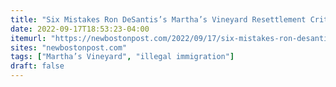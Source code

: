 ```yaml
---
title: "Six Mistakes Ron DeSantis’s Martha’s Vineyard Resettlement Critics Are Making"
date: 2022-09-17T18:53:23-04:00
itemurl: "https://newbostonpost.com/2022/09/17/six-mistakes-ron-desantiss-marthas-vineyard-resettlement-critics-are-making/"
sites: "newbostonpost.com"
tags: ["Martha’s Vineyard", "illegal immigration"]
draft: false
---
```


